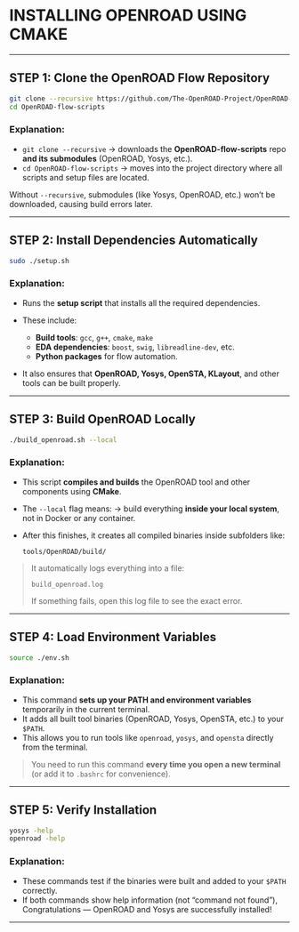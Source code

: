 
#  INSTALLING OPENROAD USING CMAKE 

---

## STEP 1: Clone the OpenROAD Flow Repository

```bash
git clone --recursive https://github.com/The-OpenROAD-Project/OpenROAD-flow-scripts
cd OpenROAD-flow-scripts
```

###  Explanation:

* `git clone --recursive` → downloads the **OpenROAD-flow-scripts** repo **and its submodules** (OpenROAD, Yosys, etc.).
* `cd OpenROAD-flow-scripts` → moves into the project directory where all scripts and setup files are located.

Without `--recursive`, submodules (like Yosys, OpenROAD, etc.) won’t be downloaded, causing build errors later.

---

## STEP 2: Install Dependencies Automatically

```bash
sudo ./setup.sh
```

### Explanation:

* Runs the **setup script** that installs all the required dependencies.
* These include:

  * **Build tools**: `gcc`, `g++`, `cmake`, `make`
  * **EDA dependencies**: `boost`, `swig`, `libreadline-dev`, etc.
  * **Python packages** for flow automation.
* It also ensures that **OpenROAD, Yosys, OpenSTA, KLayout**, and other tools can be built properly.

---

## STEP 3: Build OpenROAD Locally

```bash
./build_openroad.sh --local
```

###  Explanation:

* This script **compiles and builds** the OpenROAD tool and other components using **CMake**.
* The `--local` flag means:
  → build everything **inside your local system**, not in Docker or any container.
* After this finishes, it creates all compiled binaries inside subfolders like:

  ```
  tools/OpenROAD/build/
  ```

>  It automatically logs everything into a file:
>
> ```
> build_openroad.log
> ```
>
> If something fails, open this log file to see the exact error.

---

##  STEP 4: Load Environment Variables

```bash
source ./env.sh
```

###  Explanation:

* This command **sets up your PATH and environment variables** temporarily in the current terminal.
* It adds all built tool binaries (OpenROAD, Yosys, OpenSTA, etc.) to your `$PATH`.
* This allows you to run tools like `openroad`, `yosys`, and `opensta` directly from the terminal.

>  You need to run this command **every time you open a new terminal** (or add it to `.bashrc` for convenience).

---

##  STEP 5: Verify Installation

```bash
yosys -help
openroad -help
```

###  Explanation:

* These commands test if the binaries were built and added to your `$PATH` correctly.
* If both commands show help information (not “command not found”),
  Congratulations — OpenROAD and Yosys are successfully installed!

---


